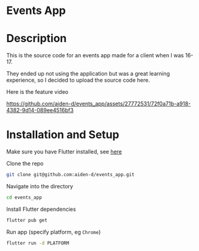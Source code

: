 # Events App

# Description

This is the source code for an events app made for a client when I was 16-17.

They ended up not using the application but was a great learning experience, so I decided to upload the source code here.

Here is the feature video

https://github.com/aiden-d/events_app/assets/27772531/72f0a71b-a918-4382-9d14-089ee4516bf3


# Installation and Setup

Make sure you have Flutter installed, see [here](https://docs.flutter.dev/get-started/install)

Clone the repo
```bash
git clone git@github.com:aiden-d/events_app.git
```

Navigate into the directory

```bash
cd events_app
```

Install Flutter dependencies

```bash
flutter pub get
```

Run app (specify platform, eg `Chrome`)

```bash
flutter run -d PLATFORM
```
